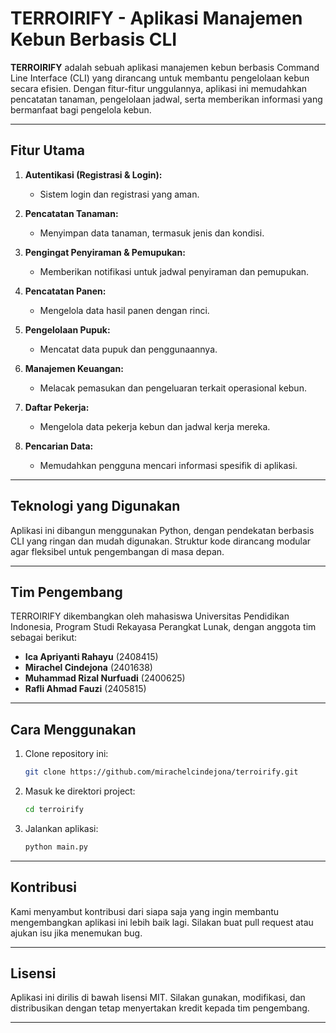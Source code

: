 # TERROIRIFY - Aplikasi Manajemen Kebun Berbasis CLI

**TERROIRIFY** adalah sebuah aplikasi manajemen kebun berbasis Command Line Interface (CLI) yang dirancang untuk membantu pengelolaan kebun secara efisien. Dengan fitur-fitur unggulannya, aplikasi ini memudahkan pencatatan tanaman, pengelolaan jadwal, serta memberikan informasi yang bermanfaat bagi pengelola kebun.

---

## Fitur Utama
1. **Autentikasi (Registrasi & Login):**
   - Sistem login dan registrasi yang aman.

2. **Pencatatan Tanaman:**
   - Menyimpan data tanaman, termasuk jenis dan kondisi.

3. **Pengingat Penyiraman & Pemupukan:**
   - Memberikan notifikasi untuk jadwal penyiraman dan pemupukan.

4. **Pencatatan Panen:**
   - Mengelola data hasil panen dengan rinci.

5. **Pengelolaan Pupuk:**
   - Mencatat data pupuk dan penggunaannya.

6. **Manajemen Keuangan:**
   - Melacak pemasukan dan pengeluaran terkait operasional kebun.

7. **Daftar Pekerja:**
   - Mengelola data pekerja kebun dan jadwal kerja mereka.

8. **Pencarian Data:**
   - Memudahkan pengguna mencari informasi spesifik di aplikasi.

---

## Teknologi yang Digunakan
Aplikasi ini dibangun menggunakan Python, dengan pendekatan berbasis CLI yang ringan dan mudah digunakan. Struktur kode dirancang modular agar fleksibel untuk pengembangan di masa depan.

---

## Tim Pengembang
TERROIRIFY dikembangkan oleh mahasiswa Universitas Pendidikan Indonesia, Program Studi Rekayasa Perangkat Lunak, dengan anggota tim sebagai berikut:

- **Ica Apriyanti Rahayu** (2408415)
- **Mirachel Cindejona** (2401638)
- **Muhammad Rizal Nurfuadi** (2400625)
- **Rafli Ahmad Fauzi** (2405815)

---

## Cara Menggunakan
1. Clone repository ini:
   ```bash
   git clone https://github.com/mirachelcindejona/terroirify.git
   ```
2. Masuk ke direktori project:
   ```bash
   cd terroirify
   ```
3. Jalankan aplikasi:
   ```bash
   python main.py
   ```

---

## Kontribusi
Kami menyambut kontribusi dari siapa saja yang ingin membantu mengembangkan aplikasi ini lebih baik lagi. Silakan buat pull request atau ajukan isu jika menemukan bug.

---

## Lisensi
Aplikasi ini dirilis di bawah lisensi MIT. Silakan gunakan, modifikasi, dan distribusikan dengan tetap menyertakan kredit kepada tim pengembang.

---

